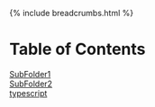 {% include breadcrumbs.html %}

# Table of Contents
[SubFolder1](SubFolder1)  
[SubFolder2](SubFolder2)  
[typescript](typescript)  
